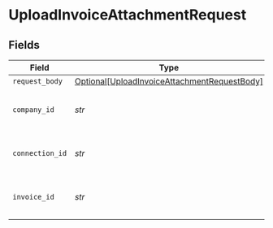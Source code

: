 # UploadInvoiceAttachmentRequest


## Fields

| Field                                                                                                         | Type                                                                                                          | Required                                                                                                      | Description                                                                                                   | Example                                                                                                       |
| ------------------------------------------------------------------------------------------------------------- | ------------------------------------------------------------------------------------------------------------- | ------------------------------------------------------------------------------------------------------------- | ------------------------------------------------------------------------------------------------------------- | ------------------------------------------------------------------------------------------------------------- |
| `request_body`                                                                                                | [Optional[UploadInvoiceAttachmentRequestBody]](../../models/operations/uploadinvoiceattachmentrequestbody.md) | :heavy_minus_sign:                                                                                            | N/A                                                                                                           |                                                                                                               |
| `company_id`                                                                                                  | *str*                                                                                                         | :heavy_check_mark:                                                                                            | Unique identifier for a company.                                                                              | 8a210b68-6988-11ed-a1eb-0242ac120002                                                                          |
| `connection_id`                                                                                               | *str*                                                                                                         | :heavy_check_mark:                                                                                            | Unique identifier for a connection.                                                                           | 2e9d2c44-f675-40ba-8049-353bfcb5e171                                                                          |
| `invoice_id`                                                                                                  | *str*                                                                                                         | :heavy_check_mark:                                                                                            | Unique identifier for an invoice.                                                                             |                                                                                                               |